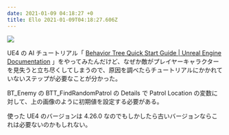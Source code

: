 ```yaml
---
date: 2021-01-09 04:18:27 +0
title: Ello 2021-01-09T04:18:27.606Z
---
```

![](https://assets0.ello.co/uploads/asset/attachment/12489614/ello-optimized-71b70ca7.jpg)

UE4 の AI チュートリアル「 [Behavior Tree Quick Start Guide \| Unreal Engine Documentation](https://docs.unrealengine.com/en-US/InteractiveExperiences/ArtificialIntelligence/BehaviorTrees/BehaviorTreeQuickStart/index.html) 」をやってみたんだけど、なぜか敵がプレイヤーキャラクターを見失うと立ち尽くしてしまうので、原因を調べたらチュートリアルにかかれていないステップが必要なことが分かった。

BT_Enemy の BTT_FindRandomPatrol の Details で Patrol Location の変数に対して、上の画像のように初期値を設定する必要がある。

使った UE4 のバージョンは 4.26.0 なのでもしかしたら古いバージョンならこれは必要ないのかもしれない。

